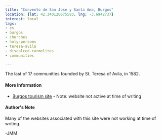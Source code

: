 ```yaml
---
title: "Convento de San Jose y Santa Ana, Burgos"
location: {lat: 42.340120675583, lng: -3.6942737}
interest: local
tags:
- es
- burgos
- churches
- holy-persons
- teresa-avila
- discalced-carmelites
- communities

---
```



The last of 17 communities founded by St. Teresa of Avila, in 1582.

#### More Information

* [Burgos tourism site](https://turismo.aytoburgos.es/cultura-y-patrimonio1/-/asset_publisher/PMC541iCzJ73/content/convento-de-san-jos%25C3%25A9-y-santa-ana) - Note: website not active at time of writing




#### Author's Note

Many of the websites associated with this site were not working at time of writing.

-JMM




